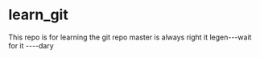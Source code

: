 # learn_git
This repo is for learning the git repo
master is always right
it legen---wait for it ----dary	